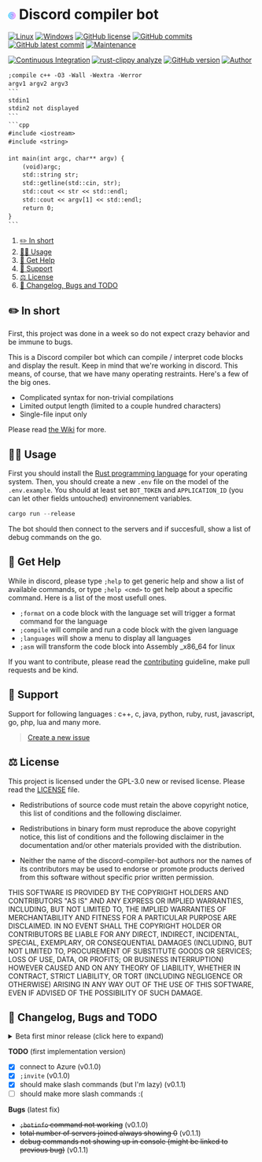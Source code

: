 # <img src="assets/code.png" alt="icon" width="3%"/> Discord compiler bot

[![Linux](https://svgshare.com/i/Zhy.svg)](https://docs.microsoft.com/en-us/windows/wsl/tutorials/gui-apps)
[![Windows](https://svgshare.com/i/ZhY.svg)](https://svgshare.com/i/ZhY.svg)
[![GitHub license](https://img.shields.io/github/license/ThomasByr/discord-compiler-bot)](https://github.com/ThomasByr/discord-compiler-bot/blob/master/LICENSE)
[![GitHub commits](https://badgen.net/github/commits/ThomasByr/discord-compiler-bot)](https://GitHub.com/ThomasByr/discord-compiler-bot/commit/)
[![GitHub latest commit](https://badgen.net/github/last-commit/ThomasByr/discord-compiler-bot)](https://gitHub.com/ThomasByr/discord-compiler-bot/commit/)
[![Maintenance](https://img.shields.io/badge/Maintained%3F-yes-green.svg)](https://GitHub.com/ThomasByr/discord-compiler-bot/graphs/commit-activity)

[![Continuous Integration](https://github.com/ThomasByr/discord-compiler-bot/actions/workflows/main.yml/badge.svg)](https://github.com/ThomasByr/discord-compiler-bot/actions/workflows/main.yml)
[![rust-clippy analyze](https://github.com/ThomasByr/discord-compiler-bot/actions/workflows/rust-clippy.yml/badge.svg)](https://github.com/ThomasByr/discord-compiler-bot/actions/workflows/rust-clippy.yml)
[![GitHub version](https://badge.fury.io/gh/ThomasByr%2Fdiscord-compiler-bot.svg)](https://github.com/ThomasByr/discord-compiler-bot)
[![Author](https://img.shields.io/badge/author-@ThomasByr-blue)](https://github.com/ThomasByr)

````txt
;compile c++ -O3 -Wall -Wextra -Werror
argv1 argv2 argv3
```
stdin1
stdin2 not displayed
```
```cpp
#include <iostream>
#include <string>

int main(int argc, char** argv) {
    (void)argc;
    std::string str;
    std::getline(std::cin, str);
    std::cout << str << std::endl;
    std::cout << argv[1] << std::endl;
    return 0;
}
```
````

1. [✏️ In short](#️-in-short)
2. [👩‍🏫 Usage](#-usage)
3. [💁 Get Help](#-get-help)
4. [🔰 Support](#-support)
5. [⚖️ License](#️-license)
6. [🔄 Changelog, Bugs and TODO](#-changelog-bugs-and-todo)

## ✏️ In short

First, this project was done in a week so do not expect crazy behavior and be immune to bugs.

This is a Discord compiler bot which can compile / interpret code blocks and display the result. Keep in mind that we're working in discord. This means, of course, that we have many operating restraints. Here's a few of the big ones.

- Complicated syntax for non-trivial compilations
- Limited output length (limited to a couple hundred characters)
- Single-file input only

Please read [the Wiki](https://github.com/ThomasByr/discord-compiler-bot/wiki) for more.

## 👩‍🏫 Usage

First you should install the [Rust programming language](https://www.rust-lang.org/learn/get-started) for your operating system. Then, you should create a new `.env` file on the model of the `.env.example`. You should at least set `BOT_TOKEN` and `APPLICATION_ID` (you can let other fields untouched) environnement variables.

```ps1
cargo run --release
```

The bot should then connect to the servers and if succesfull, show a list of debug commands on the go.

## 💁 Get Help

While in discord, please type `;help` to get generic help and show a list of available commands, or type `;help <cmd>` to get help about a specific command. Here is a list of the most usefull ones.

- `;format` on a code block with the language set will trigger a format command for the language
- `;compile` will compile and run a code block with the given language
- `;languages` will show a menu to display all languages
- `;asm` will transform the code block into Assembly \_x86_64 for linux

If you want to contribute, please read the [contributing](.github/CONTRIBUTING.md) guideline, make pull requests and be kind.

## 🔰 Support

Support for following languages : c++, c, java, python, ruby, rust, javascript, go, php, lua and many more.

> [Create a new issue](https://github.com/ThomasByr/discord-compiler-bot/issues/new)

## ⚖️ License

This project is licensed under the GPL-3.0 new or revised license. Please read the [LICENSE](LICENSE) file.

- Redistributions of source code must retain the above copyright notice, this list of conditions and the following disclaimer.

- Redistributions in binary form must reproduce the above copyright notice, this list of conditions and the following disclaimer in the documentation and/or other materials provided with the distribution.

- Neither the name of the discord-compiler-bot authors nor the names of its contributors may be used to endorse or promote products derived from this software without specific prior written permission.

THIS SOFTWARE IS PROVIDED BY THE COPYRIGHT HOLDERS AND CONTRIBUTORS "AS IS" AND ANY EXPRESS OR IMPLIED WARRANTIES, INCLUDING, BUT NOT LIMITED TO, THE IMPLIED WARRANTIES OF MERCHANTABILITY AND FITNESS FOR A PARTICULAR PURPOSE ARE DISCLAIMED. IN NO EVENT SHALL THE COPYRIGHT HOLDER OR CONTRIBUTORS BE LIABLE FOR ANY DIRECT, INDIRECT, INCIDENTAL, SPECIAL, EXEMPLARY, OR CONSEQUENTIAL DAMAGES (INCLUDING, BUT NOT LIMITED TO, PROCUREMENT OF SUBSTITUTE GOODS OR SERVICES; LOSS OF USE, DATA, OR PROFITS; OR BUSINESS INTERRUPTION) HOWEVER CAUSED AND ON ANY THEORY OF LIABILITY, WHETHER IN CONTRACT, STRICT LIABILITY, OR TORT (INCLUDING NEGLIGENCE OR OTHERWISE) ARISING IN ANY WAY OUT OF THE USE OF THIS SOFTWARE, EVEN IF ADVISED OF THE POSSIBILITY OF SUCH DAMAGE.

## 🔄 Changelog, Bugs and TODO

<details>
    <summary>  Beta first minor release (click here to expand) </summary>

**v0.1.0** first release

- support for 30 more languages
- asm output
- embedded messages for discord
- `;invite`, `;botinfo` commands
- icons are now found online

**v0.1.1** first patch

- locked serenity dependency version to v0.11
- client now has privileged access to context
- fix argument endpoint detection on replies

**v0.1.2** code cleaning and slash commands

- integration of some easy slash commands
- app commands to compile, format and make assembly
- cargo clippy to help keep the code cleaner
- deactivated local execution for some guilds
- `;block` and `;unblock` commands working (blacklist)
- added boilerplate code for some languages

**v0.1.3** local rights and corrections

- patched boilerplate code gen for java
- c detached from c++ boilerplate
- created alternate server count
- new `diff` slash command with colored output
- boilerplate code for php

</details>

**TODO** (first implementation version)

- [x] connect to Azure (v0.1.0)
- [x] `;invite` (v0.1.0)
- [x] should make slash commands (but I'm lazy) (v0.1.1)
- [ ] should make more slash commands :(

**Bugs** (latest fix)

- ~~`;botinfo` command not working~~ (v0.1.0)
- ~~total number of servers joined always showing 0~~ (v0.1.1)
- ~~debug commands not showing up in console (might be linked to previous bug)~~ (v0.1.1)
